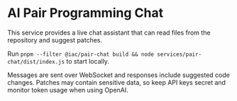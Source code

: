 # AI Pair Programming Chat

This service provides a live chat assistant that can read files from the repository and suggest patches.

Run `pnpm --filter @iac/pair-chat build && node services/pair-chat/dist/index.js` to start locally.

Messages are sent over WebSocket and responses include suggested code changes. Patches may contain sensitive data, so keep API keys secret and monitor token usage when using OpenAI.
